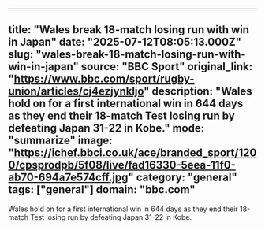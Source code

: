 ---
   title: "Wales break 18-match losing run with win in Japan"
   date: "2025-07-12T08:05:13.000Z"
   slug: "wales-break-18-match-losing-run-with-win-in-japan"
   source: "BBC Sport"
   original_link: "https://www.bbc.com/sport/rugby-union/articles/cj4ezjynkljo"
   description: "Wales hold on for a first international win in 644 days as they end their 18-match Test losing run by defeating Japan 31-22 in Kobe."
   mode: "summarize"
   image: "https://ichef.bbci.co.uk/ace/branded_sport/1200/cpsprodpb/5f08/live/fad16330-5eea-11f0-ab70-694a7e574cff.jpg"
   category: "general"
   tags: ["general"]
   domain: "bbc.com"
  ---
  Wales hold on for a first international win in 644 days as they end their 18-match Test losing run by defeating Japan 31-22 in Kobe.